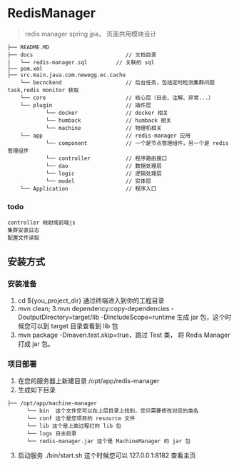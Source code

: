 # RedisManager
> redis manager  spring jpa， 页面共用模块设计

```  代码结构
├── README.MD
├── docs                             // 文档目录
│   └── redis-manager.sql         // 关联的 sql
├── pom.xml
├── src.main.java.com.newegg.ec.cache
    └── becnckend                    // 后台任务，包括定时检测集群问题task,redis monitor 获取
    └── core                         // 核心层（日志、注解、异常...）
    └── plugin                       // 插件层
            └── docker               // docker 相关
            └── humback              // humback 相关
            └── machine              // 物理机相关
    └── app                          // redis-manager 应用
            └── component            // 一个是节点管理组件，另一个是 redis 管理组件
            └── controller           // 程序路由接口
            └── dao                  // 数据处理层
            └── logic                // 逻辑处理层
            └── model                // 实体层
    └── Application                  // 程序入口
```


### todo

```
controller 映射成前端js
集群安装日志
配置文件读取
```

## 安装方式
### 安装准备
1. cd ${you_project_dir} 通过终端进入到你的工程目录
2. mvn clean; 
3.mvn dependency:copy-dependencies -DoutputDirectory=target/lib -DincludeScope=runtime  生成 jar 包，这个时候您可以到 target 目录查看到 lib 包
4. mvn package -Dmaven.test.skip=true，跳过 Test 类， 将 Redis Manager 打成 jar 包。

### 项目部署
1. 在您的服务器上新建目录 /opt/app/redis-manager
2. 生成如下目录
```
├── /opt/app/machine-manager
      └── bin  这个文件您可以在上层目录上找到，您只需要修改对应的类名
      └── conf 这个是您项目的 resource 文件
      └── lib 这个是上面过程打的 lib 包
      └── logs 日志目录
      └── redis-manager.jar 这个是 MachineManager 的 jar 包
```
3. 启动服务 ./bin/start.sh 这个时候您可以 127.0.0.1:8182 查看主页
